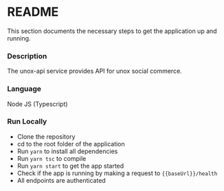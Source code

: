 # README #
This section documents the necessary steps to get the application up and running.



### Description

The unox-api service provides API for unox social commerce.



### Language

Node JS (Typescript)



### Run Locally

* Clone the repository
* cd to the root folder of the application
* Run ```yarn``` to  install all dependencies
* Run ```yarn tsc``` to compile
* Run ```yarn start``` to get the app started
* Check if the app is running by making a request to ```{{baseUrl}}/health```
* All endpoints are authenticated
